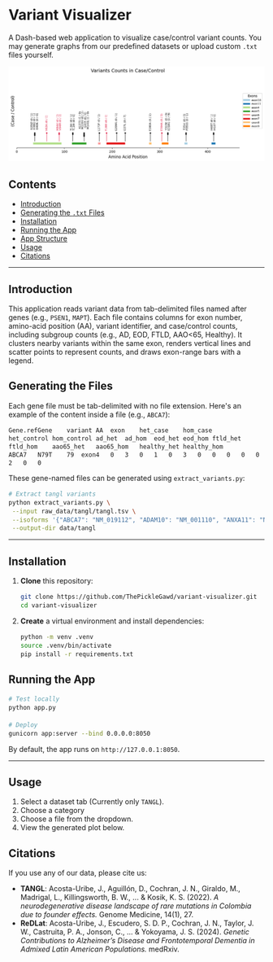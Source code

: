 # Variant Visualizer

A Dash-based web application to visualize case/control variant counts. You may generate graphs from our predefined datasets or upload custom `.txt` files yourself.

![psen1-variants](docs/psen1-variants.png)

## Contents

- [Introduction](#introduction)
- [Generating the `.txt` Files](#generating-the-txt-files)
- [Installation](#installation)
- [Running the App](#running-the-app)
- [App Structure](#app-structure)
- [Usage](#usage)
- [Citations](#citations)

---

## Introduction

This application reads variant data from tab-delimited files named after genes (e.g., `PSEN1`, `MAPT`). Each file contains columns for exon number, amino-acid position (AA), variant identifier, and case/control counts, including subgroup counts (e.g., AD, EOD, FTLD, AAO<65, Healthy). It clusters nearby variants within the same exon, renders vertical lines and scatter points to represent counts, and draws exon-range bars with a legend.

## Generating the Files

Each gene file must be tab-delimited with no file extension. Here's an example of the content inside a file (e.g., `ABCA7`):

```text
Gene.refGene	variant	AA	exon	het_case	hom_case	het_control	hom_control	ad_het	ad_hom	eod_het	eod_hom	ftld_het	ftld_hom	aao65_het	aao65_hom	healthy_het	healthy_hom
ABCA7	N79T	79	exon4	0	3	0	1	0	3	0	0	0	0	0	2	0	0
```

These gene-named files can be generated using `extract_variants.py`:

```bash
# Extract tangl variants
python extract_variants.py \
 --input raw_data/tangl/tangl.tsv \
 --isoforms '{"ABCA7": "NM_019112", "ADAM10": "NM_001110", "ANXA11": "NM_001157", "APOE": "NM_000041", "APP": "NM_000484", "C9ORF72": "NM_001256054", "CHMP2B": "NM_014043", "CSF1R": "NM_005211", "DNAJC5": "NM_025219", "FIG4": "NM_014845", "FOXL2": "NM_023067", "FUS": "NM_001170634", "GJB2": "NM_004004", "GRN": "NM_002087", "HNRNPA2B1": "NM_002137", "KIF1A": "NM_004321", "LRRK2": "NM_198578", "MAPT": "NM_005910", "NOTCH3": "NM_000435", "PSEN1": "NM_000021", "PSEN2": "NM_000447", "SCN1A": "NM_001165963", "SOD1": "NM_000454", "SQSTM1": "NM_003900", "TARDBP": "NM_007375", "TBK1": "NM_013254", "TREM2": "NM_018965", "UBQLN2": "NM_013444", "VCP": "NM_007126"}' \
 --output-dir data/tangl

```

---

## Installation

1. **Clone** this repository:

   ```bash
   git clone https://github.com/ThePickleGawd/variant-visualizer.git
   cd variant-visualizer
   ```

2. **Create** a virtual environment and install dependencies:
   ```bash
   python -m venv .venv
   source .venv/bin/activate
   pip install -r requirements.txt
   ```

## Running the App

```bash
# Test locally
python app.py

# Deploy
gunicorn app:server --bind 0.0.0.0:8050
```

By default, the app runs on `http://127.0.0.1:8050`.

---

## Usage

1. Select a dataset tab (Currently only `TANGL`).
2. Choose a category
3. Choose a file from the dropdown.
4. View the generated plot below.

## Citations

If you use any of our data, please cite us:

- **TANGL**: Acosta-Uribe, J., Aguillón, D., Cochran, J. N., Giraldo, M., Madrigal, L., Killingsworth, B. W., ... & Kosik, K. S. (2022). _A neurodegenerative disease landscape of rare mutations in Colombia due to founder effects._ Genome Medicine, 14(1), 27.
- **ReDLat**: Acosta-Uribe, J., Escudero, S. D. P., Cochran, J. N., Taylor, J. W., Castruita, P. A., Jonson, C., ... & Yokoyama, J. S. (2024). _Genetic Contributions to Alzheimer’s Disease and Frontotemporal Dementia in Admixed Latin American Populations._ medRxiv.

```

```
